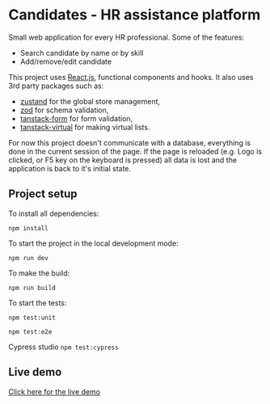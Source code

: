 # Candidates - HR assistance platform

Small web application for every HR professional. Some of the features:

- Search candidate by name or by skill
- Add/remove/edit candidate

This project uses [React.js](https://reactjs.org/), functional components and hooks.
It also uses 3rd party packages such as:

- [zustand](https://zustand-demo.pmnd.rs/) for the global store management,
- [zod](https://zod.dev/) for schema validation,
- [tanstack-form](https://tanstack.com/form/latest/docs/overview) for form validation,
- [tanstack-virtual](https://tanstack.com/virtual/latest/docs/introduction) for making virtual lists.

For now this project doesn't communicate with a database, everything is done in the current session of the page. If the page is reloaded (e.g. Logo is clicked, or F5 key on the keyboard is pressed) all data is lost and the application is back to it's initial state.

## Project setup

To install all dependencies:

`npm install`

To start the project in the local development mode:

`npm run dev`

To make the build:

`npm run build`

To start the tests:

`npm test:unit`

`npm test:e2e`

Cypress studio
`npm test:cypress`

## Live demo

[Click here for the live demo](https://bbtools-candidates.netlify.app/)
